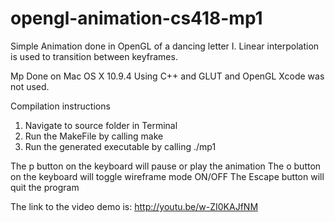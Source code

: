 # opengl-animation-cs418-mp1
Simple Animation done in OpenGL of a dancing letter I. Linear interpolation is used to transition between keyframes. 

Mp Done on Mac OS X 10.9.4
Using C++ and GLUT and OpenGL
Xcode was not used.

Compilation instructions
1. Navigate to source folder in Terminal
2. Run the MakeFile by calling make
3. Run the generated executable by calling ./mp1

The p button on the keyboard will pause or play the animation
The o button on the keyboard will toggle wireframe mode ON/OFF
The Escape button will quit the program

The link to the video demo is:
http://youtu.be/w-ZI0KAJfNM

